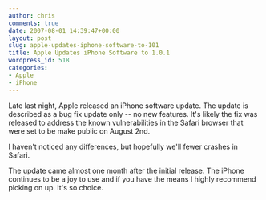 ```yaml
---
author: chris
comments: true
date: 2007-08-01 14:39:47+00:00
layout: post
slug: apple-updates-iphone-software-to-101
title: Apple Updates iPhone Software to 1.0.1
wordpress_id: 518
categories:
- Apple
- iPhone
---
```


Late last night, Apple released an iPhone software update. The update is described as a bug fix update only -- no new features. It's likely the fix was released to address the known vulnerabilities in the Safari browser that were set to be make public on August 2nd.

I haven't noticed any differences, but hopefully we'll fewer crashes in Safari.

The update came almost one month after the initial release. The iPhone continues to be a joy to use and if you have the means I highly recommend picking on up. It's so choice.
